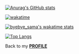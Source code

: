 [![Anurag's GitHub stats](https://github-readme-stats.vercel.app/api?username=byebye-sama&count_private=true&show_icons=true&theme=radical)](https://github.com/ByeBye-Sama)

[![wakatime](https://wakatime.com/badge/user/b85da757-a4de-4c36-8382-985d54b15155.svg)](https://wakatime.com/@b85da757-a4de-4c36-8382-985d54b15155)

[![byebye_sama's wakatime stats](https://github-readme-stats.vercel.app/api/wakatime?username=byebye_sama)](https://wakatime.com/@byebye_sama)

[![Top Langs](https://github-readme-stats.vercel.app/api/top-langs/?username=anuraghazra&layout=compact&langs_count=8)](https://github.com/ByeBye-Sama)

Back to my <a href="https://github.com/ByeBye-Sama" target="_blank"><b>PROFILE</b></a>

